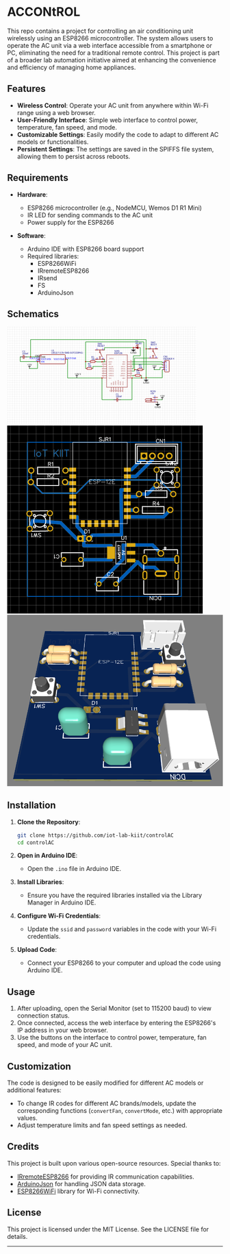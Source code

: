 # ACCONtROL

This repo contains a project for controlling an air conditioning unit wirelessly using an ESP8266 microcontroller. The system allows users to operate the AC unit via a web interface accessible from a smartphone or PC, eliminating the need for a traditional remote control. This project is part of a broader lab automation initiative aimed at enhancing the convenience and efficiency of managing home appliances.

## Features

- **Wireless Control**: Operate your AC unit from anywhere within Wi-Fi range using a web browser.
- **User-Friendly Interface**: Simple web interface to control power, temperature, fan speed, and mode.
- **Customizable Settings**: Easily modify the code to adapt to different AC models or functionalities.
- **Persistent Settings**: The settings are saved in the SPIFFS file system, allowing them to persist across reboots.

## Requirements

- **Hardware**:
  - ESP8266 microcontroller (e.g., NodeMCU, Wemos D1 R1 Mini)
  - IR LED for sending commands to the AC unit
  - Power supply for the ESP8266

- **Software**:
  - Arduino IDE with ESP8266 board support
  - Required libraries:
    - ESP8266WiFi
    - IRremoteESP8266
    - IRsend
    - FS
    - ArduinoJson

## Schematics

![Schematics](/assets/schematic.png)
![2d layout](/assets/pcb2d.png)
![3d layout](/assets/pcb3d.png)

## Installation

1. **Clone the Repository**:

   ```bash
   git clone https://github.com/iot-lab-kiit/controlAC
   cd controlAC
   ```

2. **Open in Arduino IDE**:

   - Open the `.ino` file in Arduino IDE.

3. **Install Libraries**:

   - Ensure you have the required libraries installed via the Library Manager in Arduino IDE.

4. **Configure Wi-Fi Credentials**:

   - Update the `ssid` and `password` variables in the code with your Wi-Fi credentials.

5. **Upload Code**:
   - Connect your ESP8266 to your computer and upload the code using Arduino IDE.

## Usage

1. After uploading, open the Serial Monitor (set to 115200 baud) to view connection status.
2. Once connected, access the web interface by entering the ESP8266's IP address in your web browser.
3. Use the buttons on the interface to control power, temperature, fan speed, and mode of your AC unit.

## Customization

The code is designed to be easily modified for different AC models or additional features:

- To change IR codes for different AC brands/models, update the corresponding functions (`convertFan`, `convertMode`, etc.) with appropriate values.
- Adjust temperature limits and fan speed settings as needed.

## Credits

This project is built upon various open-source resources. Special thanks to:

- [IRremoteESP8266](https://github.com/crankyoldgit/IRremoteESP8266) for providing IR communication capabilities.
- [ArduinoJson](https://github.com/bblanchon/ArduinoJson) for handling JSON data storage.
- [ESP8266WiFi](https://github.com/esp8266/Arduino) library for Wi-Fi connectivity.

## License

This project is licensed under the MIT License. See the LICENSE file for details.

---
